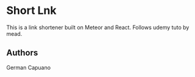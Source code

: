 # Short Lnk

This is a link shortener built on Meteor and React. Follows udemy tuto by mead.

## Authors
German Capuano
